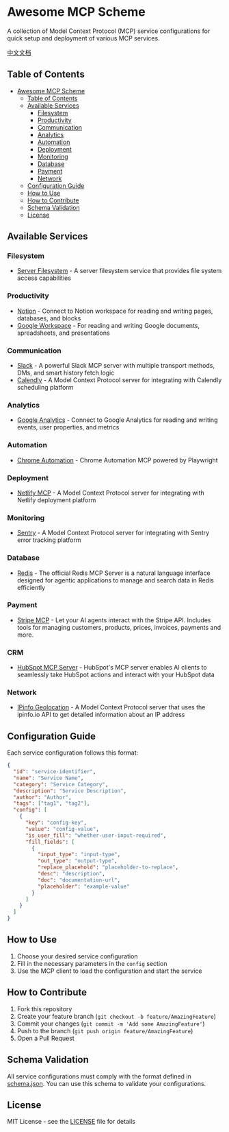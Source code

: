 # Awesome MCP Scheme

A collection of Model Context Protocol (MCP) service configurations for quick setup and deployment of various MCP services.

[中文文档](./README-zh.md)

## Table of Contents

- [Awesome MCP Scheme](#awesome-mcp-scheme)
  - [Table of Contents](#table-of-contents)
  - [Available Services](#available-services)
    - [Filesystem](#filesystem)
    - [Productivity](#productivity)
    - [Communication](#communication)
    - [Analytics](#analytics)
    - [Automation](#automation)
    - [Deployment](#deployment)
    - [Monitoring](#monitoring)
    - [Database](#database)
    - [Payment](#payment)
    - [Network](#network)
  - [Configuration Guide](#configuration-guide)
  - [How to Use](#how-to-use)
  - [How to Contribute](#how-to-contribute)
  - [Schema Validation](#schema-validation)
  - [License](#license)

## Available Services

### Filesystem

- [Server Filesystem](https://github.com/modelcontextprotocol/server-filesystem) - A server filesystem service that provides file system access capabilities

### Productivity

- [Notion](https://github.com/makenotion/notion-mcp-server) - Connect to Notion workspace for reading and writing pages, databases, and blocks
- [Google Workspace](https://github.com/taylorwilsdon/google_workspace_mcp) - For reading and writing Google documents, spreadsheets, and presentations

### Communication

- [Slack](https://github.com/korotovsky/slack-mcp-server) - A powerful Slack MCP server with multiple transport methods, DMs, and smart history fetch logic
- [Calendly](https://github.com/meAmitPatil/calendly-mcp-serve) - A Model Context Protocol server for integrating with Calendly scheduling platform

### Analytics

- [Google Analytics](https://github.com/surendranb/google-analytics-mcp) - Connect to Google Analytics for reading and writing events, user properties, and metrics

### Automation

- [Chrome Automation](https://github.com/JackZhao98/chrome-automation-mcp) - Chrome Automation MCP powered by Playwright

### Deployment

- [Netlify MCP](https://github.com/netlify/netlify-mcp) - A Model Context Protocol server for integrating with Netlify deployment platform

### Monitoring

- [Sentry](https://github.com/getsentry/sentry-mcp) - A Model Context Protocol server for integrating with Sentry error tracking platform

### Database

- [Redis](https://github.com/redis/mcp-redis) - The official Redis MCP Server is a natural language interface designed for agentic applications to manage and search data in Redis efficiently

### Payment

- [Stripe MCP](https://docs.stripe.com/mcp) - Let your AI agents interact with the Stripe API. Includes tools for managing customers, products, prices, invoices, payments and more.

### CRM

- [HubSpot MCP Server](https://www.npmjs.com/package/@hubspot/mcp-server) - HubSpot's MCP server enables AI clients to seamlessly take HubSpot actions and interact with your HubSpot data

### Network

- [IPinfo Geolocation](https://github.com/briandconnelly/mcp-server-ipinfo) - A Model Context Protocol server that uses the ipinfo.io API to get detailed information about an IP address

## Configuration Guide

Each service configuration follows this format:

```json
{
  "id": "service-identifier",
  "name": "Service Name",
  "category": "Service Category",
  "description": "Service Description",
  "author": "Author",
  "tags": ["tag1", "tag2"],
  "config": [
    {
      "key": "config-key",
      "value": "config-value",
      "is_user_fill": "whether-user-input-required",
      "fill_fields": [
        {
          "input_type": "input-type",
          "out_type": "output-type",
          "replace_placehold": "placeholder-to-replace",
          "desc": "description",
          "doc": "documentation-url",
          "placeholder": "example-value"
        }
      ]
    }
  ]
}
```

## How to Use

1. Choose your desired service configuration
2. Fill in the necessary parameters in the `config` section
3. Use the MCP client to load the configuration and start the service

## How to Contribute

1. Fork this repository
2. Create your feature branch (`git checkout -b feature/AmazingFeature`)
3. Commit your changes (`git commit -m 'Add some AmazingFeature'`)
4. Push to the branch (`git push origin feature/AmazingFeature`)
5. Open a Pull Request

## Schema Validation

All service configurations must comply with the format defined in [schema.json](./schema.json). You can use this schema to validate your configurations.

## License

MIT License - see the [LICENSE](./LICENSE) file for details
